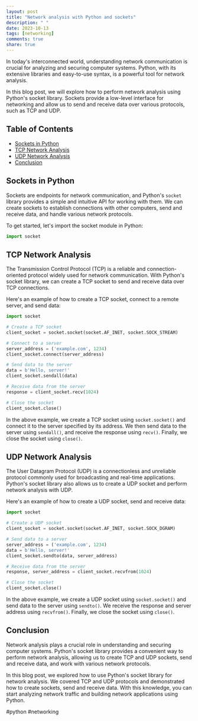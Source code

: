 ```yaml
---
layout: post
title: "Network analysis with Python and sockets"
description: " "
date: 2023-10-13
tags: [networking]
comments: true
share: true
---
```


In today's interconnected world, understanding network communication is crucial for analyzing and securing computer systems. Python, with its extensive libraries and easy-to-use syntax, is a powerful tool for network analysis.

In this blog post, we will explore how to perform network analysis using Python's socket library. Sockets provide a low-level interface for networking and allow us to send and receive data over various protocols, such as TCP and UDP.

## Table of Contents
- [Sockets in Python](#sockets-in-python)
- [TCP Network Analysis](#tcp-network-analysis)
- [UDP Network Analysis](#udp-network-analysis)
- [Conclusion](#conclusion)

## Sockets in Python

Sockets are endpoints for network communication, and Python's `socket` library provides a simple and intuitive API for working with them. We can create sockets to establish connections with other computers, send and receive data, and handle various network protocols.

To get started, let's import the socket module in Python:

```python
import socket
```

## TCP Network Analysis

The Transmission Control Protocol (TCP) is a reliable and connection-oriented protocol widely used for network communication. With Python's socket library, we can create a TCP socket to send and receive data over TCP connections.

Here's an example of how to create a TCP socket, connect to a remote server, and send data:

```python
import socket

# Create a TCP socket
client_socket = socket.socket(socket.AF_INET, socket.SOCK_STREAM)

# Connect to a server
server_address = ('example.com', 1234)
client_socket.connect(server_address)

# Send data to the server
data = b'Hello, server!'
client_socket.sendall(data)

# Receive data from the server
response = client_socket.recv(1024)

# Close the socket
client_socket.close()
```

In the above example, we create a TCP socket using `socket.socket()` and connect it to the server specified by its address. We then send data to the server using `sendall()`, and receive the response using `recv()`. Finally, we close the socket using `close()`.

## UDP Network Analysis

The User Datagram Protocol (UDP) is a connectionless and unreliable protocol commonly used for broadcasting and real-time applications. Python's socket library also allows us to create a UDP socket and perform network analysis with UDP.

Here's an example of how to create a UDP socket, send and receive data:

```python
import socket

# Create a UDP socket
client_socket = socket.socket(socket.AF_INET, socket.SOCK_DGRAM)

# Send data to a server
server_address = ('example.com', 1234)
data = b'Hello, server!'
client_socket.sendto(data, server_address)

# Receive data from the server
response, server_address = client_socket.recvfrom(1024)

# Close the socket
client_socket.close()
```

In the above example, we create a UDP socket using `socket.socket()` and send data to the server using `sendto()`. We receive the response and server address using `recvfrom()`. Finally, we close the socket using `close()`.

## Conclusion

Network analysis plays a crucial role in understanding and securing computer systems. Python's socket library provides a convenient way to perform network analysis, allowing us to create TCP and UDP sockets, send and receive data, and work with various network protocols.

In this blog post, we explored how to use Python's socket library for network analysis. We covered TCP and UDP protocols and demonstrated how to create sockets, send and receive data. With this knowledge, you can start analyzing network traffic and building network applications using Python.

\#python #networking